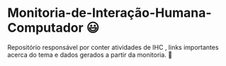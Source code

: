 # Monitoria-de-Interação-Humana-Computador :smiley: 
Repositório responsável por conter atividades de IHC , links importantes acerca do tema e dados gerados a partir da monitoria. :rocket:


